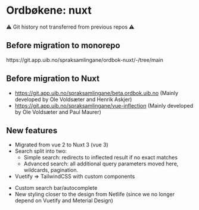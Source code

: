 # Ordbøkene: nuxt
:warning: Git history not transferred from previous repos :warning:
## Before migration to monorepo
<p>https://git.app.uib.no/spraksamlingane/ordbok-nuxt/-/tree/main</p>

## Before migration to Nuxt
* https://git.app.uib.no/spraksamlingane/beta.ordbok.uib.no (Mainly developed by Ole Voldsæter and Henrik Askjer)
* https://git.app.uib.no/spraksamlingane/vue-inflection (Mainly developed by Ole Voldsæter and Paul Maurer)


## New features
* Migrated from vue 2 to Nuxt 3 (vue 3)
* Search split into two:
    - Simple search: redirects to inflected result if no exact matches
    - Advanced search: all additional query parameters moved here, wildcards, pagination.
* Vuetify => TailwindCSS with custom components
 - Custom search bar/autocomplete
 - New styling closer to the design from Netlife (since we no longer depend on Vuetify and Meterial Design)